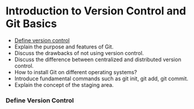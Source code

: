 # Introduction to Version Control and Git Basics
- [Define version control](###define-version-control) 
- Explain the purpose and features of Git.
- Discuss the drawbacks of not using version control.
- Discuss the difference between centralized and distributed version control.
- How to install Git on different operating systems?
- Introduce fundamental commands such as git init, git add, git commit.
- Explain the concept of the staging area.

### Define Version Control
